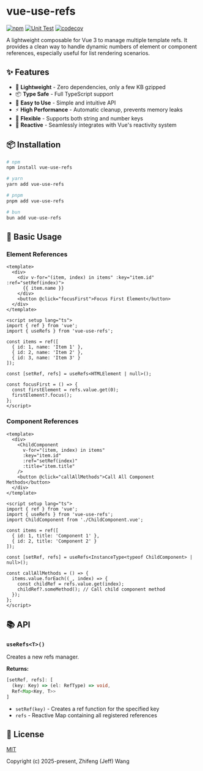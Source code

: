 # vue-use-refs

<!-- [![npm version](https://badge.fury.io/js/vue-use-refs.svg)](https://badge.fury.io/js/vue-use-refs)
[![Unit Test](https://github.com/refinist/vue-use-refs/actions/workflows/unit-test.yml/badge.svg)](https://github.com/refinist/vue-use-refs/actions/workflows/unit-test.yml)
[![codecov](https://codecov.io/gh/refinist/vue-use-refs/branch/main/graph/badge.svg)](https://codecov.io/gh/refinist/vue-use-refs) -->

[![npm](https://img.shields.io/npm/v/vue-use-refs.svg?style=flat&colorA=E36002&colorB=FF9C24)](https://npmjs.com/package/vue-use-refs) [![Unit Test](https://github.com/refinist/vue-use-refs/actions/workflows/unit-test.yml/badge.svg)](https://github.com/refinist/vue-use-refs/actions/workflows/unit-test.yml) [![codecov](https://img.shields.io/codecov/c/github/refinist/vue-use-refs?style=flat&colorA=E36002&colorB=FF9C24)](https://codecov.io/github/refinist/vue-use-refs)

A lightweight composable for Vue 3 to manage multiple template refs. It provides a clean way to handle dynamic numbers of element or component references, especially useful for list rendering scenarios.

## ✨ Features

- 🚀 **Lightweight** - Zero dependencies, only a few KB gzipped
- 📦 **Type Safe** - Full TypeScript support
- 🔧 **Easy to Use** - Simple and intuitive API
- ⚡ **High Performance** - Automatic cleanup, prevents memory leaks
- 🎯 **Flexible** - Supports both string and number keys
- 🔄 **Reactive** - Seamlessly integrates with Vue's reactivity system

## 📦 Installation

```bash
# npm
npm install vue-use-refs

# yarn
yarn add vue-use-refs

# pnpm
pnpm add vue-use-refs

# bun
bun add vue-use-refs
```

## 🚀 Basic Usage

### Element References

```vue
<template>
  <div>
    <div v-for="(item, index) in items" :key="item.id" :ref="setRef(index)">
      {{ item.name }}
    </div>
    <button @click="focusFirst">Focus First Element</button>
  </div>
</template>

<script setup lang="ts">
import { ref } from 'vue';
import { useRefs } from 'vue-use-refs';

const items = ref([
  { id: 1, name: 'Item 1' },
  { id: 2, name: 'Item 2' },
  { id: 3, name: 'Item 3' }
]);

const [setRef, refs] = useRefs<HTMLElement | null>();

const focusFirst = () => {
  const firstElement = refs.value.get(0);
  firstElement?.focus();
};
</script>
```

### Component References

```vue
<template>
  <div>
    <ChildComponent
      v-for="(item, index) in items"
      :key="item.id"
      :ref="setRef(index)"
      :title="item.title"
    />
    <button @click="callAllMethods">Call All Component Methods</button>
  </div>
</template>

<script setup lang="ts">
import { ref } from 'vue';
import { useRefs } from 'vue-use-refs';
import ChildComponent from './ChildComponent.vue';

const items = ref([
  { id: 1, title: 'Component 1' },
  { id: 2, title: 'Component 2' }
]);

const [setRef, refs] = useRefs<InstanceType<typeof ChildComponent> | null>();

const callAllMethods = () => {
  items.value.forEach((_, index) => {
    const childRef = refs.value.get(index);
    childRef?.someMethod(); // Call child component method
  });
};
</script>
```

## 📚 API

### `useRefs<T>()`

Creates a new refs manager.

**Returns:**

```typescript
[setRef, refs]: [
  (key: Key) => (el: RefType) => void,
  Ref<Map<Key, T>>
]
```

- `setRef(key)` - Creates a ref function for the specified key
- `refs` - Reactive Map containing all registered references

## 📄 License

[MIT](./LICENSE)

Copyright (c) 2025-present, Zhifeng (Jeff) Wang
